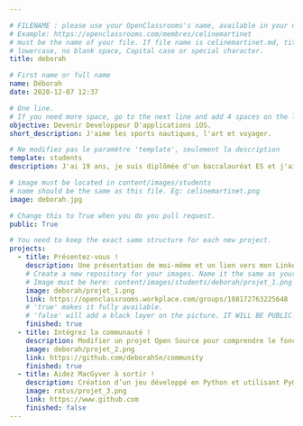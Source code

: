 ```yaml
---

# FILENAME : please use your OpenClassrooms's name, available in your url.
# Example: https://openclassrooms.com/membres/celinemartinet
# must be the name of your file. If file name is celinemartinet.md, title is celinemartinet.
# lowercase, no blank space, Capital case or special character.
title: deborah

# First name or full name
name: Déborah
date: 2020-12-07 12:37

# One line.
# If you need more space, go to the next line and add 4 spaces on the left, as in 'description'.
objective: Devenir Developpeur D'applications iOS.
short_description: J'aime les sports nautiques, l'art et voyager.

# Ne modifiez pas le paramètre 'template', seulement la description
template: students
description: J'ai 19 ans, je suis diplômée d'un baccalauréat ES et j'ai décidé de poursuivre mes études avec Openclassrooms afin d'en apprendre davantage sur le coding. 

# image must be located in content/images/students
# name should be the same as this file. Eg: celinemartinet.png
image: deborah.jpg

# Change this to True when you do you pull request.
public: True

# You need to keep the exact same structure for each new project.
projects:
  - title: Présentez-vous !
    description: Une présentation de moi-même et un lien vers mon LinkedIn.
    # Create a new repository for your images. Name it the same as your nickname and profile picture.
    # Image must be here: content/images/students/deborah/projet_1.png
    image: deborah/projet_1.png
    link: https://openclassrooms.workplace.com/groups/108172763225648
    # 'true' makes it fully available.
    # 'false' will add a black layer on the picture. IT WILL BE PUBLIC!
    finished: true
  - title: Intégrez la communauté !
    description: Modifier un projet Open Source pour comprendre le fonctionnement de Git, de Github et des pull requests. 
    image: deborah/projet_2.png
    link: https://github.com/deborahSn/community
    finished: true
  - title: Aidez MacGyver à sortir !
    description: Création d’un jeu développé en Python et utilisant PyGame.
    image: ratus/projet_3.png
    link: https://www.github.com
    finished: false
---
```

